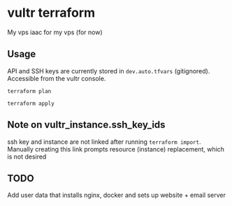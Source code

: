 # vultr terraform
My vps iaac for my vps (for now)

## Usage
API and SSH keys are currently stored in `dev.auto.tfvars` (gitignored). Accessible from the vultr console.

```
terraform plan

terraform apply
```

## Note on vultr_instance.ssh_key_ids

ssh key and instance are not linked after running `terraform import`. Manually creating this link prompts resource (instance) replacement, which is not desired


## TODO

Add user data that installs nginx, docker and sets up website + email server